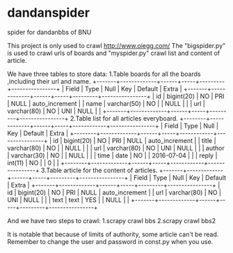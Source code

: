 # dandanspider
spider for dandanbbs of BNU

  This project is only used to crawl http://www.oiegg.com/
  The "bigspider.py" is used to crawl urls of boards and "myspider.py" crawl list and content of article.
  
  We have three tables to store data:
  1.Table boards for all the boards ,including their url and name.
+-------+-------------+------+-----+---------+----------------+
| Field | Type        | Null | Key | Default | Extra          |
+-------+-------------+------+-----+---------+----------------+
| id    | bigint(20)  | NO   | PRI | NULL    | auto_increment |
| name  | varchar(50) | NO   |     | NULL    |                |
| url   | varchar(80) | NO   | UNI | NULL    |                |
+-------+-------------+------+-----+---------+----------------+
  2.Table list for all articles everyboard.
+--------+-------------+------+-----+------------+----------------+
| Field  | Type        | Null | Key | Default    | Extra          |
+--------+-------------+------+-----+------------+----------------+
| id     | bigint(20)  | NO   | PRI | NULL       | auto_increment |
| title  | varchar(80) | NO   |     | NULL       |                |
| url    | varchar(80) | NO   | UNI | NULL       |                |
| author | varchar(30) | NO   |     | NULL       |                |
| time   | date        | NO   |     | 2016-07-04 |                |
| reply  | int(11)     | NO   |     | 0          |                |
+--------+-------------+------+-----+------------+----------------+
  3.Table article for the content of articles.
+-------+-------------+------+-----+---------+----------------+
| Field | Type        | Null | Key | Default | Extra          |
+-------+-------------+------+-----+---------+----------------+
| id    | bigint(20)  | NO   | PRI | NULL    | auto_increment |
| url   | varchar(80) | NO   | UNI | NULL    |                |
| text  | text        | YES  |     | NULL    |                |
+-------+-------------+------+-----+---------+----------------+

And we have two steps to crawl:
  1.scrapy crawl bbs
  2.scrapy crawl bbs2
 
 It is notable that because of limits of authority, some article can't be read. Remember to change the user and password in const.py 
 when you use.
